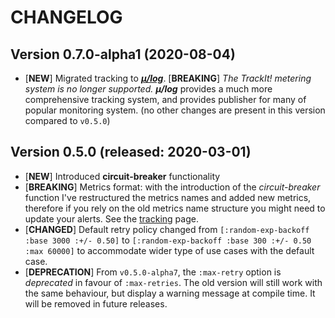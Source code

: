 # CHANGELOG


## Version 0.7.0-alpha1 (2020-08-04)
  * [**NEW**] Migrated tracking to [***μ/log***](https://github.com/BrunoBonacci/mulog).
    [**BREAKING**] _The TrackIt! metering system is no longer supported._
    ***μ/log*** provides a much more comprehensive tracking system, and provides
    publisher for many of popular monitoring system.
    (no other changes are present in this version compared to `v0.5.0`)


## Version 0.5.0 (released: 2020-03-01)

  * [**NEW**] Introduced **circuit-breaker** functionality
  * [**BREAKING**] Metrics format: with the introduction of the
    *circuit-breaker* function I've restructured the metrics names and
    added new metrics, therefore if you rely on the old metrics name
    structure you might need to update your alerts. See the
    [tracking](./doc/tracking.md) page.
  * [**CHANGED**] Default retry policy changed from
    `[:random-exp-backoff :base 3000 :+/- 0.50]` to
    `[:random-exp-backoff :base 300 :+/- 0.50 :max 60000]` to
    accommodate wider type of use cases with the default case.
  * [**DEPRECATION**] From `v0.5.0-alpha7`, the `:max-retry` option is
    *deprecated* in favour of `:max-retries`. The old version will
    still work with the same behaviour, but display a warning message
    at compile time.  It will be removed in future releases.
